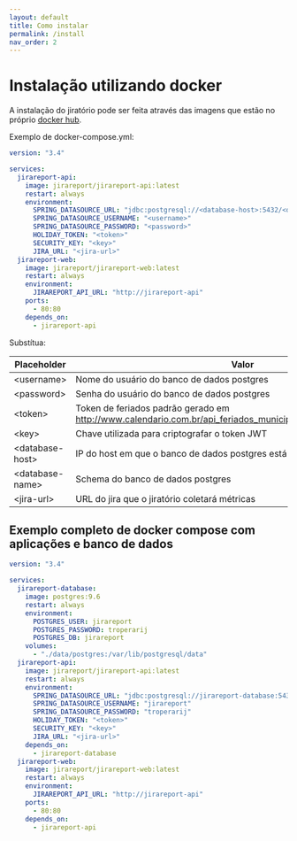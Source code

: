 ```yaml
---
layout: default
title: Como instalar
permalink: /install
nav_order: 2
---
```


# Instalação utilizando docker

A instalação do jiratório pode ser feita através das imagens que estão no próprio [docker hub](https://hub.docker.com/u/jirareport).

Exemplo de docker-compose.yml:


```yml
version: "3.4"

services:
  jirareport-api:
    image: jirareport/jirareport-api:latest
    restart: always
    environment:
      SPRING_DATASOURCE_URL: "jdbc:postgresql://<database-host>:5432/<database-name>"
      SPRING_DATASOURCE_USERNAME: "<username>"
      SPRING_DATASOURCE_PASSWORD: "<password>"
      HOLIDAY_TOKEN: "<token>"
      SECURITY_KEY: "<key>"
      JIRA_URL: "<jira-url>"
  jirareport-web:
    image: jirareport/jirareport-web:latest
    restart: always
    environment:
      JIRAREPORT_API_URL: "http://jirareport-api"
    ports:
      - 80:80
    depends_on:
      - jirareport-api
```

Substítua:

|Placeholder|Valor|Exemplo|
|---|---|---|
|\<username\>|Nome do usuário do banco de dados postgres|leferreira|
|\<password\>|Senha do usuário do banco de dados postgres|123123|
|\<token\>|Token de feriados padrão gerado em http://www.calendario.com.br/api_feriados_municipais_estaduais_nacionais.php|mY4lWZvxkZ3BWau52diVmLl5dZCoYXNoPTY0NzIzNDcy|
|\<key\>|Chave utilizada para criptografar o token JWT|super-secret-token|
|\<database-host\>|IP do host em que o banco de dados postgres está instalado|192.168.6.66|
|\<database-name\>|Schema do banco de dados postgres|jirareport|
|\<jira-url\>|URL do jira que o jiratório coletará métricas|https://jirareport.atlassian.net|

## Exemplo completo de docker compose com aplicações e banco de dados

```yml
version: "3.4"

services:
  jirareport-database:
    image: postgres:9.6
    restart: always
    environment:
      POSTGRES_USER: jirareport
      POSTGRES_PASSWORD: troperarij
      POSTGRES_DB: jirareport
    volumes:
      - "./data/postgres:/var/lib/postgresql/data"
  jirareport-api:
    image: jirareport/jirareport-api:latest
    restart: always
    environment:
      SPRING_DATASOURCE_URL: "jdbc:postgresql://jirareport-database:5432/jirareport"
      SPRING_DATASOURCE_USERNAME: "jirareport"
      SPRING_DATASOURCE_PASSWORD: "troperarij"
      HOLIDAY_TOKEN: "<token>"
      SECURITY_KEY: "<key>"
      JIRA_URL: "<jira-url>"
    depends_on:
      - jirareport-database
  jirareport-web:
    image: jirareport/jirareport-web:latest
    restart: always
    environment:
      JIRAREPORT_API_URL: "http://jirareport-api"
    ports:
      - 80:80
    depends_on:
      - jirareport-api
```

